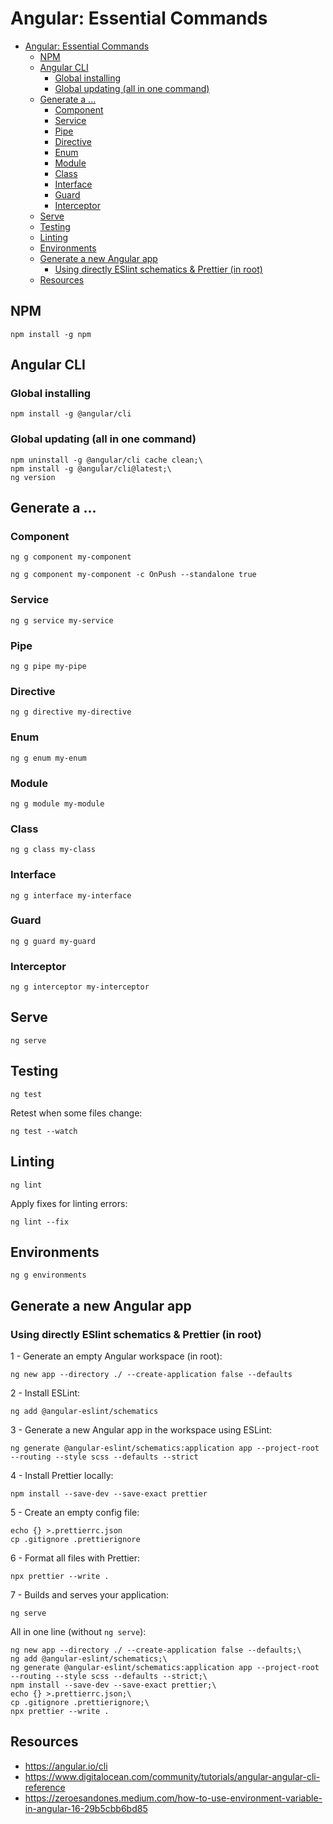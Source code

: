 # Angular: Essential Commands

<!-- TOC -->
* [Angular: Essential Commands](#angular-essential-commands)
  * [NPM](#npm)
  * [Angular CLI](#angular-cli)
    * [Global installing](#global-installing)
    * [Global updating (all in one command)](#global-updating-all-in-one-command)
  * [Generate a ...](#generate-a-)
    * [Component](#component)
    * [Service](#service)
    * [Pipe](#pipe)
    * [Directive](#directive)
    * [Enum](#enum)
    * [Module](#module)
    * [Class](#class)
    * [Interface](#interface)
    * [Guard](#guard)
    * [Interceptor](#interceptor)
  * [Serve](#serve)
  * [Testing](#testing)
  * [Linting](#linting)
  * [Environments](#environments)
  * [Generate a new Angular app](#generate-a-new-angular-app)
    * [Using directly ESlint schematics & Prettier (in root)](#using-directly-eslint-schematics--prettier-in-root)
  * [Resources](#resources)
<!-- TOC -->

## NPM

```shell
npm install -g npm
```

## Angular CLI

### Global installing

```shell
npm install -g @angular/cli
```

### Global updating (all in one command)

```shell
npm uninstall -g @angular/cli cache clean;\
npm install -g @angular/cli@latest;\
ng version
```

## Generate a ...

### Component

```shell
ng g component my-component
```

```shell
ng g component my-component -c OnPush --standalone true
```

### Service

```shell
ng g service my-service
```

### Pipe

```shell
ng g pipe my-pipe
```

### Directive

```shell
ng g directive my-directive
```

### Enum

```shell
ng g enum my-enum
```

### Module

```shell
ng g module my-module
```

### Class

```shell
ng g class my-class
```

### Interface

```shell
ng g interface my-interface
```

### Guard

```shell
ng g guard my-guard
```

### Interceptor

```shell
ng g interceptor my-interceptor
```

## Serve

```shell
ng serve
```

## Testing

```shell
ng test
```

Retest when some files change:

```shell
ng test --watch
```

## Linting

```shell
ng lint
```

Apply fixes for linting errors:

```shell
ng lint --fix
```

## Environments

```shell
ng g environments
```

## Generate a new Angular app

### Using directly ESlint schematics & Prettier (in root)

1 - Generate an empty Angular workspace (in root):

```shell
ng new app --directory ./ --create-application false --defaults
```

2 - Install ESLint:

```shell
ng add @angular-eslint/schematics
```

3 - Generate a new Angular app in the workspace using ESLint:

```shell
ng generate @angular-eslint/schematics:application app --project-root --routing --style scss --defaults --strict
```

4 - Install Prettier locally:

```shell
npm install --save-dev --save-exact prettier
```

5 - Create an empty config file:

```shell
echo {} >.prettierrc.json
cp .gitignore .prettierignore
```

6 - Format all files with Prettier:

```shell
npx prettier --write .
```

7 - Builds and serves your application:

```shell
ng serve
```

All in one line (without `ng serve`):

```shell
ng new app --directory ./ --create-application false --defaults;\
ng add @angular-eslint/schematics;\
ng generate @angular-eslint/schematics:application app --project-root --routing --style scss --defaults --strict;\
npm install --save-dev --save-exact prettier;\
echo {} >.prettierrc.json;\
cp .gitignore .prettierignore;\
npx prettier --write .
```

## Resources

* https://angular.io/cli
* https://www.digitalocean.com/community/tutorials/angular-angular-cli-reference
* https://zeroesandones.medium.com/how-to-use-environment-variable-in-angular-16-29b5cbb6bd85
